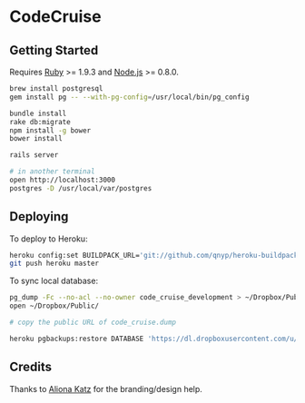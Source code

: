 # CodeCruise

## Getting Started

Requires [Ruby](http://www.ruby-lang.org/en/) >= 1.9.3 and [Node.js](http://nodejs.org/) >= 0.8.0.

```bash
brew install postgresql
gem install pg -- --with-pg-config=/usr/local/bin/pg_config

bundle install
rake db:migrate
npm install -g bower
bower install

rails server

# in another terminal
open http://localhost:3000
postgres -D /usr/local/var/postgres
```

## Deploying

To deploy to Heroku:

```bash
heroku config:set BUILDPACK_URL='git://github.com/qnyp/heroku-buildpack-ruby-bower.git#run-bower'
git push heroku master
```

To sync local database:

```bash
pg_dump -Fc --no-acl --no-owner code_cruise_development > ~/Dropbox/Public/code_cruise.dump
open ~/Dropbox/Public/

# copy the public URL of code_cruise.dump

heroku pgbackups:restore DATABASE 'https://dl.dropboxusercontent.com/u/1950437/code_cruise.dump' --confirm codecruise
```

## Credits

Thanks to [Aliona Katz](https://github.com/siberiancharm) for the branding/design help.
